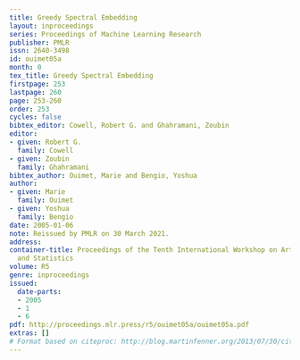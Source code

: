 ```yaml
---
title: Greedy Spectral Embedding
layout: inproceedings
series: Proceedings of Machine Learning Research
publisher: PMLR
issn: 2640-3498
id: ouimet05a
month: 0
tex_title: Greedy Spectral Embedding
firstpage: 253
lastpage: 260
page: 253-260
order: 253
cycles: false
bibtex_editor: Cowell, Robert G. and Ghahramani, Zoubin
editor:
- given: Robert G.
  family: Cowell
- given: Zoubin
  family: Ghahramani
bibtex_author: Ouimet, Marie and Bengio, Yoshua
author:
- given: Marie
  family: Ouimet
- given: Yoshua
  family: Bengio
date: 2005-01-06
note: Reissued by PMLR on 30 March 2021.
address:
container-title: Proceedings of the Tenth International Workshop on Artificial Intelligence
  and Statistics
volume: R5
genre: inproceedings
issued:
  date-parts:
  - 2005
  - 1
  - 6
pdf: http://proceedings.mlr.press/r5/ouimet05a/ouimet05a.pdf
extras: []
# Format based on citeproc: http://blog.martinfenner.org/2013/07/30/citeproc-yaml-for-bibliographies/
---
```

